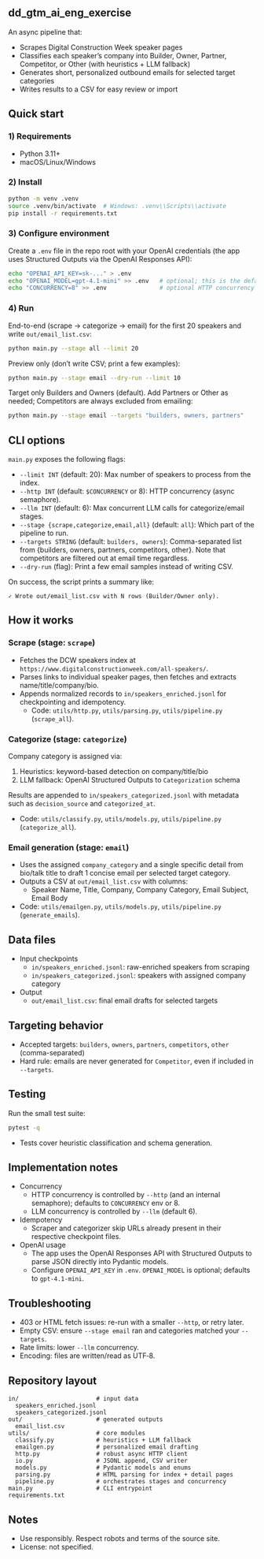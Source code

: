 ## dd_gtm_ai_eng_exercise

An async pipeline that:

- Scrapes Digital Construction Week speaker pages
- Classifies each speaker’s company into Builder, Owner, Partner, Competitor, or Other (with heuristics + LLM fallback)
- Generates short, personalized outbound emails for selected target categories
- Writes results to a CSV for easy review or import

## Quick start

### 1) Requirements

- Python 3.11+
- macOS/Linux/Windows

### 2) Install

```bash
python -m venv .venv
source .venv/bin/activate  # Windows: .venv\\Scripts\\activate
pip install -r requirements.txt
```

### 3) Configure environment

Create a `.env` file in the repo root with your OpenAI credentials (the app uses Structured Outputs via the OpenAI Responses API):

```bash
echo "OPENAI_API_KEY=sk-..." > .env
echo "OPENAI_MODEL=gpt-4.1-mini" >> .env   # optional; this is the default
echo "CONCURRENCY=8" >> .env               # optional HTTP concurrency default
```

### 4) Run

End-to-end (scrape → categorize → email) for the first 20 speakers and write `out/email_list.csv`:

```bash
python main.py --stage all --limit 20
```

Preview only (don’t write CSV; print a few examples):

```bash
python main.py --stage email --dry-run --limit 10
```

Target only Builders and Owners (default). Add Partners or Other as needed; Competitors are always excluded from emailing:

```bash
python main.py --stage email --targets "builders, owners, partners"
```

## CLI options

`main.py` exposes the following flags:

- `--limit INT` (default: 20): Max number of speakers to process from the index.
- `--http INT` (default: `$CONCURRENCY` or 8): HTTP concurrency (async semaphore).
- `--llm INT` (default: 6): Max concurrent LLM calls for categorize/email stages.
- `--stage {scrape,categorize,email,all}` (default: `all`): Which part of the pipeline to run.
- `--targets STRING` (default: `builders, owners`): Comma-separated list from {builders, owners, partners, competitors, other}. Note that competitors are filtered out at email time regardless.
- `--dry-run` (flag): Print a few email samples instead of writing CSV.

On success, the script prints a summary like:

```
✓ Wrote out/email_list.csv with N rows (Builder/Owner only).
```

## How it works

### Scrape (stage: `scrape`)

- Fetches the DCW speakers index at `https://www.digitalconstructionweek.com/all-speakers/`.
- Parses links to individual speaker pages, then fetches and extracts name/title/company/bio.
- Appends normalized records to `in/speakers_enriched.jsonl` for checkpointing and idempotency.
  - Code: `utils/http.py`, `utils/parsing.py`, `utils/pipeline.py` (`scrape_all`).

### Categorize (stage: `categorize`)

Company category is assigned via:

1. Heuristics: keyword-based detection on company/title/bio
2. LLM fallback: OpenAI Structured Outputs to `Categorization` schema

Results are appended to `in/speakers_categorized.jsonl` with metadata such as `decision_source` and `categorized_at`.

- Code: `utils/classify.py`, `utils/models.py`, `utils/pipeline.py` (`categorize_all`).

### Email generation (stage: `email`)

- Uses the assigned `company_category` and a single specific detail from bio/talk title to draft 1 concise email per selected target category.
- Outputs a CSV at `out/email_list.csv` with columns:
  - Speaker Name, Title, Company, Company Category, Email Subject, Email Body
- Code: `utils/emailgen.py`, `utils/models.py`, `utils/pipeline.py` (`generate_emails`).

## Data files

- Input checkpoints
  - `in/speakers_enriched.jsonl`: raw-enriched speakers from scraping
  - `in/speakers_categorized.jsonl`: speakers with assigned company category
- Output
  - `out/email_list.csv`: final email drafts for selected targets

## Targeting behavior

- Accepted targets: `builders`, `owners`, `partners`, `competitors`, `other` (comma-separated)
- Hard rule: emails are never generated for `Competitor`, even if included in `--targets`.

## Testing

Run the small test suite:

```bash
pytest -q
```

- Tests cover heuristic classification and schema generation.

## Implementation notes

- Concurrency
  - HTTP concurrency is controlled by `--http` (and an internal semaphore); defaults to `CONCURRENCY` env or 8.
  - LLM concurrency is controlled by `--llm` (default 6).
- Idempotency
  - Scraper and categorizer skip URLs already present in their respective checkpoint files.
- OpenAI usage
  - The app uses the OpenAI Responses API with Structured Outputs to parse JSON directly into Pydantic models.
  - Configure `OPENAI_API_KEY` in `.env`. `OPENAI_MODEL` is optional; defaults to `gpt-4.1-mini`.

## Troubleshooting

- 403 or HTML fetch issues: re-run with a smaller `--http`, or retry later.
- Empty CSV: ensure `--stage email` ran and categories matched your `--targets`.
- Rate limits: lower `--llm` concurrency.
- Encoding: files are written/read as UTF‑8.

## Repository layout

```
in/                      # input data
  speakers_enriched.jsonl
  speakers_categorized.jsonl
out/                     # generated outputs
  email_list.csv
utils/                   # core modules
  classify.py            # heuristics + LLM fallback
  emailgen.py            # personalized email drafting
  http.py                # robust async HTTP client
  io.py                  # JSONL append, CSV writer
  models.py              # Pydantic models and enums
  parsing.py             # HTML parsing for index + detail pages
  pipeline.py            # orchestrates stages and concurrency
main.py                  # CLI entrypoint
requirements.txt
```

## Notes

- Use responsibly. Respect robots and terms of the source site.
- License: not specified.
